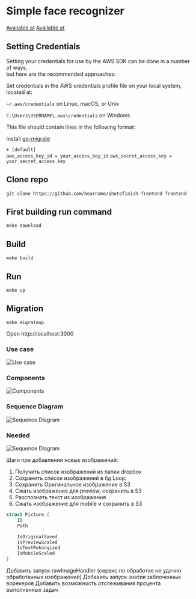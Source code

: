 # Simple face recognizer
[Available at](https://damp-lake-99927.herokuapp.com/)
[Available at ](https://thawing-sea-83431.herokuapp.com/)

## Setting Credentials
Setting your credentials for use by the AWS SDK can be done in a number of ways,  
but here are the recommended approaches:

Set credentials in the AWS credentials profile file on your local system, located at:

`~/.aws/credentials` on Linux, macOS, or Unix

`C:\Users\USERNAME\.aws\credentials` on Windows

This file should contain lines in the following format:

Install [go-migrate](https://github.com/golang-migrate/migrate)

`+
[default]`  
`aws_access_key_id = your_access_key_id` 
`aws_secret_access_key = your_secret_access_key`
## Clone repo
`git clone https://github.com/bearname/photofinish-frontend frontend`
## First building run command
`make download`
## Build
`make build`
## Run
`make up`
## Migration
`make migrateup`

Open http://localhost:3000

### Use case
![Use case](./docs/images/use-case.png)

### Components
![Components](./docs/images/components.png)

### Sequence Diagram
![Sequence Diagram](./docs/images/sequence-diagram.png)


### Needed 
![Sequence Diagram](./docs/Architecture%20-%20Copy.png)


Шаги при добавлении новых изображений:

1) Получить список изображений из папки dropbox
2) Сохранить список изображений в бд
Loop:
  1) Сохранить Оригинальное изображение в S3 
  2) Сжать изображение для preview, сохранить в S3 
  3) Разспознать текст из изображения
  4) Сжать изображение для mobile и сохранить в S3


```go
struct Picture {
    ID
    Path

    IsOriginalSaved
    IsPreviewScaled
    IsTextRekongized
    IsMobileScaled
}
```

Добавить запуск rawImageHandler (сервис по обработке не удачно обработанных изображений)
Добавить запуск знатия заблоченных ворекеров
Добавить возможность отслеживания процента выполненных задач

